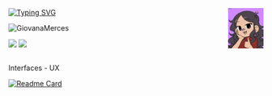 [![Typing SVG](https://readme-typing-svg.herokuapp.com?font=Fira+Code&pause=938&color=AE4EF7FF&center=false&vCenter=false&repeat=true&random=false&width=435&size=27&lines=Hello%2C+welcome!;my+name+is+Giovana;I+do+Information+Systems;I'm+20+year+old)](https://git.io/typing-svg)<img align="right" alt="cogumelos.gif" src="https://github.com/GiovanaMerces/GiovanaMerces/blob/5359ee2f8ea1e3fef55e1079832f97bb64cb7274/cogumelos.gif" />

![GiovanaMerces](https://github-readme-stats.vercel.app/api?username=GiovanaMerces&show_icons=true&theme=midnight-purple&include_all_commits=true&count_private=true)         
 
<div> 
  
  <a href="https://instagram.com/giovana_vannela" target="_blank"><img src="https://img.shields.io/badge/-Instagram-9400d3?style=for-the-badge&logo=instagram&logoColor=white" target="_blank"></a>
 	<a href="https://www.kaggle.com/nandamerces" target="_blank"><img src="https://img.shields.io/badge/Kaggle-461e6b?style=for-the-badge&logo=Kaggle&logoColor=white"></a>
</div>

##
Interfaces - UX

[![Readme Card](https://github-readme-stats.vercel.app/api/pin/?username=GiovanaMerces&repo=RelatorioShopp2&theme=neon)](https://github.com/GiovanaMerces/RelatorioShopp2)


